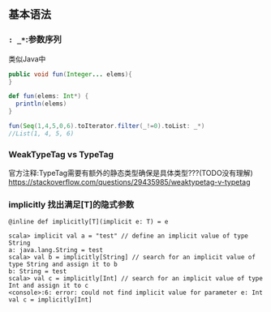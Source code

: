 
## 基本语法

### `: _*`:参数序列
类似Java中
```java
public void fun(Integer... elems){
}
```

```scala
def fun(elems: Int*) {
  println(elems)
}

fun(Seq(1,4,5,0,6).toIterator.filter(_!=0).toList: _*)
//List(1, 4, 5, 6)
```


### WeakTypeTag vs TypeTag
官方注释:TypeTag需要有额外的静态类型确保是具体类型???(TODO没有理解)
https://stackoverflow.com/questions/29435985/weaktypetag-v-typetag


### implicitly 找出满足[T]的隐式参数
```
@inline def implicitly[T](implicit e: T) = e

scala> implicit val a = "test" // define an implicit value of type String
a: java.lang.String = test
scala> val b = implicitly[String] // search for an implicit value of type String and assign it to b
b: String = test
scala> val c = implicitly[Int] // search for an implicit value of type Int and assign it to c
<console>:6: error: could not find implicit value for parameter e: Int
val c = implicitly[Int]
```